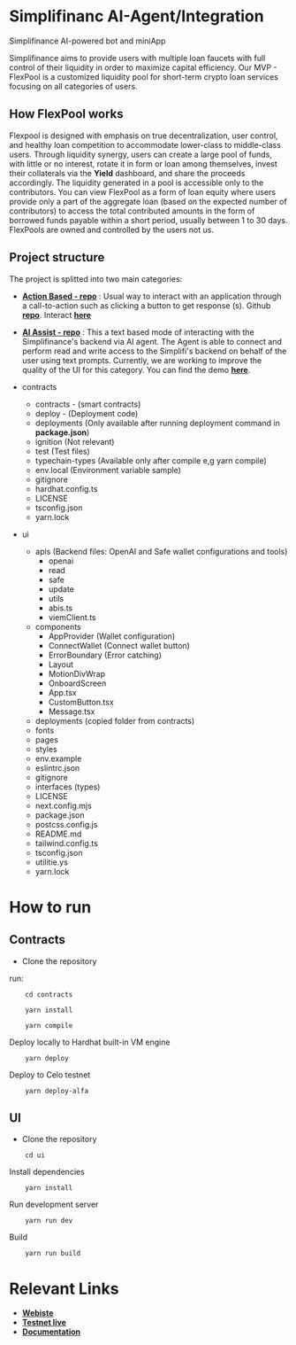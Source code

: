 # Simplifinanc AI-Agent/Integration

Simplifinance AI-powered bot and miniApp


Simplifinance aims to provide users with multiple loan faucets with full control of their liquidity in order to maximize capital efficiency. Our MVP - FlexPool is a customized liquidity pool for short-term crypto loan services focusing on all categories of users. 

## How FlexPool works

Flexpool is designed with emphasis on true decentralization, user control, and healthy loan competition to accommodate lower-class to middle-class users. Through liquidity synergy, users can create a large pool of funds, with little or no interest, rotate it in form or loan among themselves, invest their collaterals via the __Yield__ dashboard, and share the proceeds accordingly. The liquidity generated in a pool is accessible only to the contributors. You can view FlexPool as a form of loan equity where users provide only a part of the aggregate loan (based on the expected number of contributors) to access the total contributed amounts in the form of borrowed funds payable within a short period, usually between 1 to 30 days. FlexPools are owned and controlled by the users not us.


## Project structure

The project is splitted into two main categories:
- __[Action Based - repo](https://github.com/simplifinance/simplifi)__ : Usual way to interact with an application through a call-to-action such as clicking a button to get response (s). Github __[repo](https://github.com/simplifinance/simplifi)__. Interact __[here](https://testnet.simplifinance.xyz)__

- __[AI Assist - repo](https://github.com/bobeu/simplifinance_bot_miniapp)__ : This a text based mode of interacting with the Simplifinance's backend via AI agent. The Agent is able to connect and perform read and write access to the Simplifi's backend on behalf of the user using text prompts. Currently, we are working to improve the quality of the UI for this category. You can find the demo __[here]()__.

- contracts
    - contracts - (smart contracts)
    - deploy - (Deployment code)
    - deployments (Only available after running deployment command in __package.json__)
    - ignition (Not relevant)
    - test (Test files)
    - typechain-types (Available only after compile e,g yarn compile)
    - env.local (Environment variable sample)
    - gitignore 
    - hardhat.config.ts
    - LICENSE
    - tsconfig.json
    - yarn.lock
- ui
    - apis (Backend files: OpenAI and Safe wallet configurations and tools)
        - openai
        - read
        - safe
        - update
        - utils
        - abis.ts
        - viemClient.ts
    - components
        - AppProvider (Wallet configuration)
        - ConnectWallet (Connect wallet button)
        - ErrorBoundary (Error catching)
        - Layout
        - MotionDivWrap
        - OnboardScreen
        - App.tsx
        - CustomButton.tsx
        - Message.tsx
    - deployments (copied folder from contracts)
    - fonts
    - pages
    - styles
    - env.example
    - eslintrc.json
    - gitignore
    - interfaces (types)
    - LICENSE
    - next.config.mjs
    - package.json
    - postcss.config.js
    - README.md
    - tailwind.config.ts
    - tsconfig.json
    - utilitie.ys
    - yarn.lock

# How to run

## Contracts
- Clone the repository

run:
```
    cd contracts
```

```
    yarn install
```

```
    yarn compile
```

Deploy locally to Hardhat built-in VM engine
```
    yarn deploy
```

Deploy to Celo testnet
```
    yarn deploy-alfa
```

## UI

- Clone the repository

```
    cd ui
```

Install dependencies
```
    yarn install
```

Run development server
```
    yarn run dev
```

Build
```
    yarn run build
```


# Relevant Links

- __[Webiste](https://simplifinance.xyz)__
- __[Testnet live](https://testnet.simplifinance.xyz)__
- __[Documentation](https://simplifinance.gitbook.io/docs/)__
